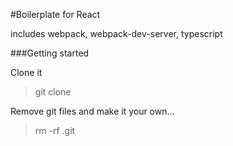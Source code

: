 #Boilerplate for React

includes webpack, webpack-dev-server, typescript

###Getting  started

Clone it

> git clone

Remove git files and make it your own...

> rm -rf .git




